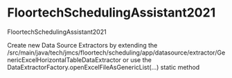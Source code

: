 # FloortechSchedulingAssistant2021
FloortechSchedulingAssistant2021


Create new Data Source Extractors by extending the /src/main/java/tech/jmcs/floortech/scheduling/app/datasource/extractor/GenericExcelHorizontalTableDataExtractor
or use the DataExtractorFactory.openExcelFileAsGenericList(...) static method
